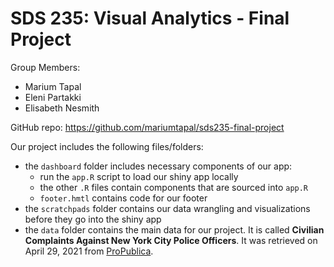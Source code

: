 
<!-- README.md is generated from README.Rmd. Please edit that file -->

# SDS 235: Visual Analytics - Final Project

Group Members:

-   Marium Tapal
-   Eleni Partakki
-   Elisabeth Nesmith

GitHub repo: <https://github.com/mariumtapal/sds235-final-project>

Our project includes the following files/folders:

-   the `dashboard` folder includes necessary components of our app:
    -   run the `app.R` script to load our shiny app locally
    -   the other `.R` files contain components that are sourced into
        `app.R`
    -   `footer.hmtl` contains code for our footer
-   the `scratchpads` folder contains our data wrangling and
    visualizations before they go into the shiny app
-   the `data` folder contains the main data for our project. It is
    called **Civilian Complaints Against New York City Police
    Officers**. It was retrieved on April 29, 2021 from
    [ProPublica](www.propublica.org/datastore/dataset/civilian-complaints-against-new-york-city-police-officers).
